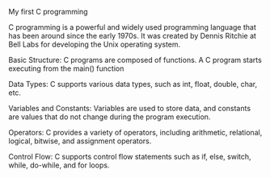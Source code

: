 My first C programming

C programming is a powerful and widely used programming language that has been around since the early 1970s.
It was created by Dennis Ritchie at Bell Labs for developing the Unix operating system.

Basic Structure:
C programs are composed of functions.
A C program starts executing from the main() function

Data Types: C supports various data types, such as int, float, double, char, etc.

Variables and Constants: Variables are used to store data, and constants are values that do not change during the program execution.

Operators: C provides a variety of operators, including arithmetic, relational, logical, bitwise, and assignment operators.

Control Flow: C supports control flow statements such as if, else, switch, while, do-while, and for loops.
